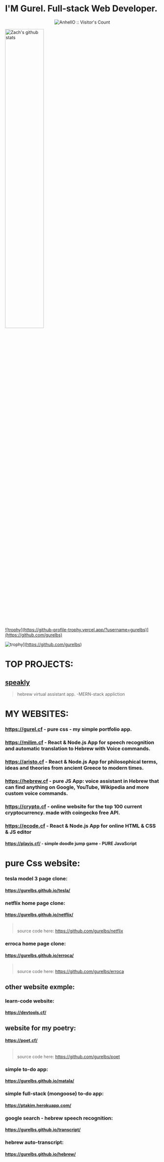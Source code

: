 # I'M Gurel. Full-stack Web Developer.
<p align="center"><img src="https://profile-counter.glitch.me/{gurelbs}/count.svg" alt="AnhellO :: Visitor's Count" /></p>
<a href="https://github.com/gurelbs">
   <img width="50%" alt="Zach's github stats" src="https://github-readme-stats.vercel.app/api?username=gurelbs&show_icons=true&hide_border=true" />
</a>
<a href="https://github.com/gurelbs">
   <div>
   ![trophy](https://github-profile-trophy.vercel.app/?username=gurelbs)](https://github.com/gurelbs)

   </div>
</a>

![trophy](https://github-profile-trophy.vercel.app/?username=gurelbs)](https://github.com/gurelbs)

# TOP PROJECTS:
## [speakly](https://speakly.cf)
> hebrew virtual assistant app. -MERN-stack appliction
# MY WEBSITES:
### https://gurel.cf - pure css - my simple portfolio app.
### https://milim.cf - React & Node.js App for speech recognition and automatic translation to Hebrew with Voice commands.
### https://aristo.cf - React & Node.js App for philosophical terms, ideas and theories from ancient Greece to modern times. 
### https://hebrew.cf - pure JS App: voice assistant in Hebrew that can find anything on Google, YouTube, Wikipedia and more custom voice commands.
### https://crypto.cf - online website for the top 100 current cryptocurrency. made with coingecko free API. 
### https://ecode.cf - React & Node.js App for online HTML & CSS & JS editor

#### https://playjs.cf/ - simple doodle jump game - PURE JavaScript


## <h1>pure Css website:</h1>

### tesla model 3 page clone:
#### https://gurelbs.github.io/tesla/
### netflix home page clone: 
#### https://gurelbs.github.io/netflix/
> <br>source code here:  https://github.com/gurelbs/netflix

### erroca home page clone:
#### https://gurelbs.github.io/erroca/
> <br>source code here: https://github.com/gurelbs/erroca

## other website exmple:
### learn-code website: 
#### https://devtools.cf/

## website for my poetry:
#### https://poet.cf/
> <br>source code here: https://github.com/gurelbs/poet

### simple to-do app: 
#### https://gurelbs.github.io/matala/

### simple full-stack (mongoose) to-do app: 
#### https://ptakim.herokuapp.com/

### google search - hebrew speech recognition: 
#### https://gurelbs.github.io/transcript/

### hebrew auto-transcript: 
#### https://gurelbs.github.io/hebrew/
